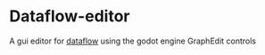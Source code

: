 # Dataflow-editor
A gui editor for [dataflow](https://github.com/Chemiseblanc/dataflow) using the godot engine GraphEdit controls

